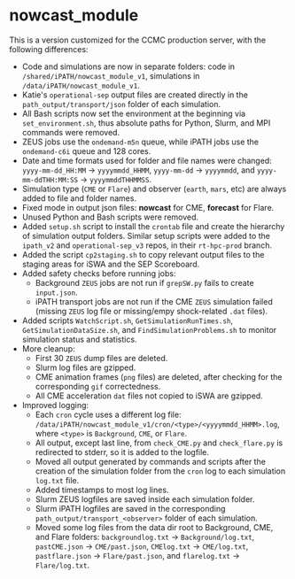 # nowcast_module

This is a version customized for the CCMC production server, with the following differences:
- Code and simulations are now in separate folders: code in `/shared/iPATH/nowcast_module_v1`, simulations in `/data/iPATH/nowcast_module_v1`.
- Katie's `operational-sep` output files are created directly in the `path_output/transport/json` folder of each simulation.
- All Bash scripts now set the environment at the beginning via `set_environment.sh`, thus absolute paths for Python, Slurm, and MPI commands were removed.
- ZEUS jobs use the `ondemand-m5n` queue, while iPATH jobs use the `ondemand-c6i` queue and 128 cores.
- Date and time formats used for folder and file names were changed: `yyyy-mm-dd_HH:MM` → `yyyymmdd_HHMM`, `yyyy-mm-dd` → `yyyymmdd`, and `yyyy-mm-ddTHH:MM:SS` → `yyyymmddTHHMMSS`.
- Simulation type (`CME` or `Flare`) and observer (`earth`, `mars`, etc) are always added to file and folder names.
- Fixed mode in output json files: __nowcast__ for CME, __forecast__ for Flare.
- Unused Python and Bash scripts were removed.
- Added `setup.sh` script to install the `crontab` file and create the hierarchy of simulation output folders. Similar setup scripts were added to the `ipath_v2` and `operational-sep_v3` repos, in their `rt-hpc-prod` branch.
- Added the script `cp2staging.sh` to copy relevant output files to the staging areas for iSWA and the SEP Scoreboard.
- Added safety checks before running jobs:
    - Background `ZEUS` jobs are not run if `grepSW.py` fails to create `input.json`.
    - iPATH transport jobs are not run if the CME `ZEUS` simulation failed (missing `ZEUS` log file or missing/empy shock-related `.dat` files).
- Added scripts `WatchScript.sh`, `GetSimulationRunTimes.sh`, `GetSimulationDataSize.sh`, and `FindSimulationProblems.sh` to monitor simulation status and statistics.
- More cleanup:
    - First 30 `ZEUS` dump files are deleted.
    - Slurm log files are gzipped.
    - CME animation frames (`png` files) are deleted, after checking for the corresponding `gif` correctedness.
    - All CME acceleration `dat` files not copied to iSWA are gzipped.
- Improved logging:
    - Each `cron` cycle uses a different log file: `/data/iPATH/nowcast_module_v1/cron/<type>/<yyyymmdd_HHMM>.log`, where `<type>` is `Background`, `CME`, or `Flare`.
    - All output, except last line, from `check_CME.py` and `check_flare.py` is redirected to stderr, so it is added to the logfile.
    - Moved all output generated by commands and scripts after the creation of the simulation folder from the `cron` log to each simulation `log.txt` file.
    - Added timestamps to most log lines.
    - Slurm ZEUS logfiles are saved inside each simulation folder.
    - Slurm iPATH logfiles are saved in the corresponding `path_output/transport_<observer>` folder of each simulation.
    - Moved some log files from the data dir root to Background, CME, and Flare folders: `backgroundlog.txt` → `Background/log.txt`, `pastCME.json` → `CME/past.json`, `CMElog.txt` → `CME/log.txt`, `pastflare.json` → `Flare/past.json`, and `flarelog.txt` → `Flare/log.txt`.
